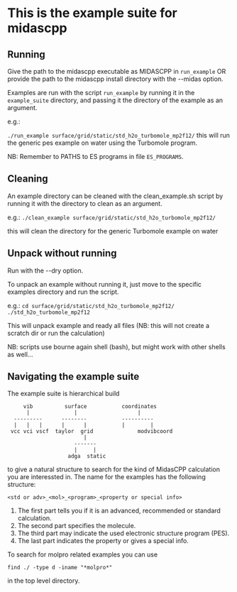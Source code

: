 This is the example suite for midascpp
=======================================

Running
-----------

Give the path to the midascpp executable as MIDASCPP in ``run_example``
OR provide the path to the midascpp install directory with the --midas option.

Examples are run with the script ``run_example``
by running it in the ``example_suite`` directory,
and passing it the directory of the example as
an argument.

e.g.:

``
   ./run_example surface/grid/static/std_h2o_turbomole_mp2f12/
``
   this will run the generic pes example on water 
   using the Turbomole program.

NB: Remember to PATHS to ES programs in file ``ES_PROGRAMS``.

Cleaning
-----------

An example directory can be cleaned with the clean\_example.sh
script by running it with the directory to clean as
an argument.

e.g.:
``
   ./clean_example surface/grid/static/std_h2o_turbomole_mp2f12/ 
``

   this will clean the directory for the 
   generic Turbomole example on water

Unpack without running
-----------

Run with the --dry option.

To unpack an example without running it,
just move to the specific examples directory 
and run the script.

e.g.:
``
   cd surface/grid/static/std_h2o_turbomole_mp2f12/
   ./std_h2o_turbomole_mp2f12
``

   This will unpack example and ready all files
   (NB: this will not create a scratch dir 
    or run the calculation)

NB: scripts use bourne again shell (bash),
    but might work with other shells as well...

Navigating the example suite
-----------

The example suite is hierarchical build

````
     vib          surface           coordinates
      |              |                   |
  ---------      --------           ----------
  |   |   |      |      |           |        |
 vcc vci vscf  taylor  grid              modvibcoord
                        |                    
                     -------
                     |     |
                   adga  static 

````

 to give a natural structure to search for the kind of MidasCPP
 calculation you are interessted in. The name for the examples
 has the following structure:

``
  <std or adv>_<mol>_<program>_<property or special info>
``

  1. The first part tells you if it is an advanced, recommended or standard calculation.
  2. The second part specifies the molecule.
  3. The third part may indicate the used electronic structure program (PES).
  4. The last part indicates the property or gives a special info. 

 To search for molpro related examples you can use

``
 find ./ -type d -iname "*molpro*"
``

 in the top level directory.


